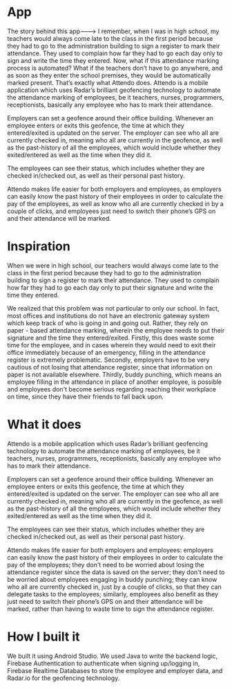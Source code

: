 # App

The story behind this app--->
I remember, when I was in high school, my teachers would always come late to the class in the first period because they had to go to the administration building to sign a register to mark their attendance. They used to complain how far they had to go each day only to sign and write the time they entered. Now, what if this attendance marking process is automated? What if the teachers don’t have to go anywhere, and as soon as they enter the school premises, they would be automatically marked present. That’s exactly what Attendo does. Attendo is a mobile application which uses Radar’s brilliant geofencing technology to automate the attendance marking of employees, be it teachers, nurses, programmers, receptionists, basically any employee who has to mark their attendance.

Employers can set a geofence around their office building. Whenever an employee enters or exits this geofence, the time at which they entered/exited is updated on the server. The employer can see who all are currently checked in, meaning who all are currently in the geofence, as well as the past-history of all the employees, which would include whether they exited/entered as well as the time when they did it.

The employees can see their status, which includes whether they are checked in/checked out,  as well as their personal past history. 

Attendo makes life easier for both employers and employees, as employers can easily know the past history of their employees in order to calculate the pay of the employees, as well as know who all are currently checked in by a couple of clicks, and employees just need to switch their phone’s GPS on and their attendance will be marked.

# Inspiration
When we were in high school, our teachers would always come late to the class in the first period because they had to go to the administration building to sign a register to mark their attendance. They used to complain how far they had to go each day only to put their signature and write the time they entered.

We realized that this problem was not particular to only our school. In fact, most offices and institutions do not have an electronic gateway system which keep track of who is going in and going out. Rather, they rely on paper - based attendance marking, wherein the employee needs to put their signature and the time they entered/exited. Firstly, this does waste some time for the employee, and in cases wherein they would need to exit their office immediately because of an emergency, filling in the attendance register is extremely problematic. Secondly, employers have to be very cautious of not losing that attendance register, since that information on paper is not available elsewhere. Thirdly, buddy punching, which means an employee filling in the attendance in place of another employee, is possible and employees don't become serious regarding reaching their workplace on time, since they have their friends to fall back upon.

# What it does
Attendo is a mobile application which uses Radar’s brilliant geofencing technology to automate the attendance marking of employees, be it teachers, nurses, programmers, receptionists, basically any employee who has to mark their attendance.

Employers can set a geofence around their office building. Whenever an employee enters or exits this geofence, the time at which they entered/exited is updated on the server. The employer can see who all are currently checked in, meaning who all are currently in the geofence, as well as the past-history of all the employees, which would include whether they exited/entered as well as the time when they did it.

The employees can see their status, which includes whether they are checked in/checked out, as well as their personal past history.

Attendo makes life easier for both employers and employees: employers can easily know the past history of their employees in order to calculate the pay of the employees; they don't need to be worried about losing the attendance register since the data is saved on the server; they don't need to be worried about employees engaging in buddy punching; they can know who all are currently checked in, just by a couple of clicks, so that they can delegate tasks to the employees; similarly, employees also benefit as they just need to switch their phone’s GPS on and their attendance will be marked, rather than having to waste time to sign the attendance register.

# How I built it
We built it using Android Studio. We used Java to write the backend logic, Firebase Authentication to authenticate when signing up/logging in, Firebase Realtime Databases to store the employee and employer data, and Radar.io for the geofencing technology.
